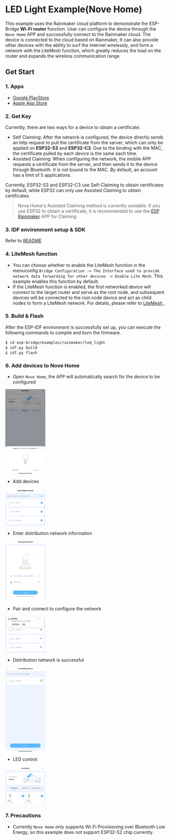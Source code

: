 # LED Light Example(Nove Home)

This example uses the Rainmaker cloud platform to demonstrate the ESP-Bridge **Wi-Fi router** function. User can configure the device through the `Nove Home` APP and successfully connect to the Rainmaker cloud. The device is connected to the cloud based on Rainmaker, It can also provide other devices with the ability to surf the Internet wirelessly, and form a network with the LiteMesh function, which greatly reduces the load on the router and expands the wireless communication range.

## Get Start

### 1. Apps

- [Google PlayStore](https://play.google.com/store/apps/details?id=com.espressif.novahome)
- [Apple App Store](https://apps.apple.com/us/app/nova-home/id1563728960)

### 2. Get Key

Currently, there are two ways for a device to obtain a certificate:

- Self Claiming: After the network is configured, the device directly sends an http request to pull the certificate from the server, which can only be applied on **ESP32-S3** and **ESP32-C3**. Due to the binding with the MAC, the certificate pulled by each device is the same each time.
- Assisted Claiming: When configuring the network, the mobile APP requests a certificate from the server, and then sends it to the device through Bluetooth. It is not bound to the MAC. By default, an account has a limit of 5 applications.

Currently, ESP32-S3 and ESP32-C3 use Self-Claiming to obtain certificates by default, while ESP32 can only use Assisted Claiming to obtain certificates.

> Nova Home's Assisted Claiming method is currently unstable. If you use ESP32 to obtain a certificate, it is recommended to use the [ESP Rainmaker](https://github.com/espressif/esp-rainmaker#phone-apps) APP for Claiming

### 3. IDF environment setup & SDK

Refer to [README](../../../README_EN.md)

### 4. LiteMesh function

- You can choose whether to enable the LiteMesh function in the menuconfig `Bridge Configuration -> The Interface used to provide network data forwarding for other devices -> Enable Lite Mesh`. This example enables this function by default.
- If the LiteMesh function is enabled, the first networked device will connect to the target router and serve as the root node, and subsequent devices will be connected to the root node device and act as child nodes to form a LiteMesh network. For details, please refer to [LiteMesh ](../../../doc/LiteMesh.md).

### 5. Build & Flash

After the ESP-IDF environment is successfully set up, you can execute the following commands to compile and burn the firmware.

```
$ cd esp-bridge/examples/rainmaker/led_light
$ idf.py build
$ idf.py flash
```

### 6. Add devices to Nove Home

- Open `Nove Home`, the APP will automatically search for the device to be configured

<img src="../_static/find_devices.jpg" alt="find_devices" width="25%" div align=center />

- Add devices

<img src="../_static/select_devices.jpg" alt="select_devices" width="25%" div align=center />

- Enter distribution network information

<img src="../_static/select_network.jpg" alt="select_network" width="25%" div align=center />

- Pair and connect to configure the network

<img src="../_static/connect_ble.jpg" alt="connect_ble" width="25%" div align=center />

- Distribution network is successful

<img src="../_static/done.jpg" alt="done" width="25%" div align=center />

- LED control

<img src="../_static/control.jpg" alt="control" width="25%" div align=center />

### 7. Precautions

- Currently `Nove Home` only supports Wi-Fi Provisioning over Bluetooth Low Energy, so this example does not support ESP32-S2 chip currently.
